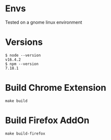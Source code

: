 # Envs

Tested on a gnome linux environment

# Versions

```
$ node --version
v16.4.2
$ npm --version
7.18.1
```

# Build Chrome Extension

```
make build
```

# Build Firefox AddOn

```
make build-firefox
```